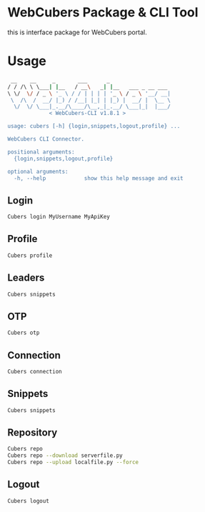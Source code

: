 # WebCubers Package & CLI Tool

this is interface package for WebCubers portal.

# Usage
```bash
 __    __     _       ___      _
/ / /\ \ \___| |__   / __\   _| |__   ___ _ __ ___
\ \/  \/ / _ \ '_ \ / / | | | | '_ \ / _ \ '__/ __|
 \  /\  /  __/ |_) / /__| |_| | |_) |  __/ |  \__ \
  \/  \/ \___|_.__/\____/\__,_|_.__/ \___|_|  |___/
             < WebCubers-CLI v1.8.1 >

usage: cubers [-h] {login,snippets,logout,profile} ...

WebCubers CLI Connector.

positional arguments:
  {login,snippets,logout,profile}

optional arguments:
  -h, --help            show this help message and exit
```

## Login
```bash
Cubers login MyUsername MyApiKey
```
## Profile
```bash
Cubers profile
```
## Leaders
```bash
Cubers snippets
```
## OTP
```bash
Cubers otp
```
## Connection
```bash
Cubers connection
```
## Snippets
```bash
Cubers snippets
```
## Repository
```bash
Cubers repo
Cubers repo --download serverfile.py
Cubers repo --upload localfile.py --force
```
## Logout
```bash
Cubers logout
```